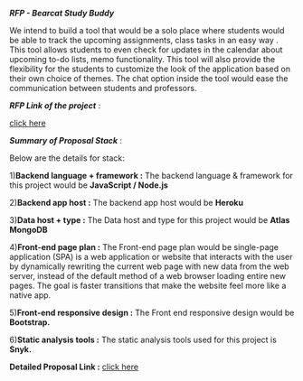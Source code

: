 ***RFP - Bearcat Study Buddy*** 


We intend to build a tool that would be a solo place where students would be able to track the upcoming assignments, class tasks in an easy way . This tool allows students to even check for updates in the calendar about upcoming to-do lists, memo functionality. This tool will also provide the flexibility for the students to customize the look of the application based on their own choice of themes. The chat option inside the tool would ease the communication between students and professors.

***RFP Link of the project*** :   


[click here](https://github.com/Maruthi158/691-01-F21-RFP-Group2/blob/main/rfp-study.md)


***Summary of Proposal Stack*** :

Below are the details for stack:

1)**Backend language + framework :** The backend language & framework  for this project would be  **JavaScript / Node.js**


2)**Backend app host :** The backend app host would be **Heroku**


3)**Data host + type :** The Data host and type for this project would be  **Atlas MongoDB**


4)**Front-end page plan :** The Front-end page plan would be single-page application (SPA) is a web application or website that interacts with the user by dynamically rewriting the current web page with new data from the web server, instead of the default method of a web browser loading entire new pages. The goal is faster transitions that make the website feel more like a native app.

5)**Front-end responsive design :** The Front end responsive design would be **Bootstrap.**

6)**Static analysis tools :** The static analysis tools  used for this project is **Snyk.**

**Detailed Proposal Link :**
[click here](https://github.com/Maruthi158/691-01-F21-DevRFP-Group5/blob/main/Proposal.md)








